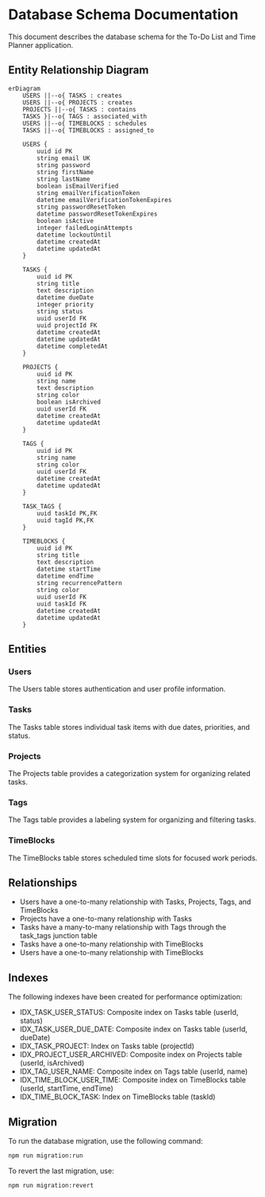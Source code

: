 # Database Schema Documentation

This document describes the database schema for the To-Do List and Time Planner application.

## Entity Relationship Diagram

```mermaid
erDiagram
    USERS ||--o{ TASKS : creates
    USERS ||--o{ PROJECTS : creates
    PROJECTS ||--o{ TASKS : contains
    TASKS }|--o{ TAGS : associated_with
    USERS ||--o{ TIMEBLOCKS : schedules
    TASKS ||--o{ TIMEBLOCKS : assigned_to

    USERS {
        uuid id PK
        string email UK
        string password
        string firstName
        string lastName
        boolean isEmailVerified
        string emailVerificationToken
        datetime emailVerificationTokenExpires
        string passwordResetToken
        datetime passwordResetTokenExpires
        boolean isActive
        integer failedLoginAttempts
        datetime lockoutUntil
        datetime createdAt
        datetime updatedAt
    }

    TASKS {
        uuid id PK
        string title
        text description
        datetime dueDate
        integer priority
        string status
        uuid userId FK
        uuid projectId FK
        datetime createdAt
        datetime updatedAt
        datetime completedAt
    }

    PROJECTS {
        uuid id PK
        string name
        text description
        string color
        boolean isArchived
        uuid userId FK
        datetime createdAt
        datetime updatedAt
    }

    TAGS {
        uuid id PK
        string name
        string color
        uuid userId FK
        datetime createdAt
        datetime updatedAt
    }

    TASK_TAGS {
        uuid taskId PK,FK
        uuid tagId PK,FK
    }

    TIMEBLOCKS {
        uuid id PK
        string title
        text description
        datetime startTime
        datetime endTime
        string recurrencePattern
        string color
        uuid userId FK
        uuid taskId FK
        datetime createdAt
        datetime updatedAt
    }
```

## Entities

### Users
The Users table stores authentication and user profile information.

### Tasks
The Tasks table stores individual task items with due dates, priorities, and status.

### Projects
The Projects table provides a categorization system for organizing related tasks.

### Tags
The Tags table provides a labeling system for organizing and filtering tasks.

### TimeBlocks
The TimeBlocks table stores scheduled time slots for focused work periods.

## Relationships

- Users have a one-to-many relationship with Tasks, Projects, Tags, and TimeBlocks
- Projects have a one-to-many relationship with Tasks
- Tasks have a many-to-many relationship with Tags through the task_tags junction table
- Tasks have a one-to-many relationship with TimeBlocks
- Users have a one-to-many relationship with TimeBlocks

## Indexes

The following indexes have been created for performance optimization:

- IDX_TASK_USER_STATUS: Composite index on Tasks table (userId, status)
- IDX_TASK_USER_DUE_DATE: Composite index on Tasks table (userId, dueDate)
- IDX_TASK_PROJECT: Index on Tasks table (projectId)
- IDX_PROJECT_USER_ARCHIVED: Composite index on Projects table (userId, isArchived)
- IDX_TAG_USER_NAME: Composite index on Tags table (userId, name)
- IDX_TIME_BLOCK_USER_TIME: Composite index on TimeBlocks table (userId, startTime, endTime)
- IDX_TIME_BLOCK_TASK: Index on TimeBlocks table (taskId)

## Migration

To run the database migration, use the following command:

```bash
npm run migration:run
```

To revert the last migration, use:

```bash
npm run migration:revert
```